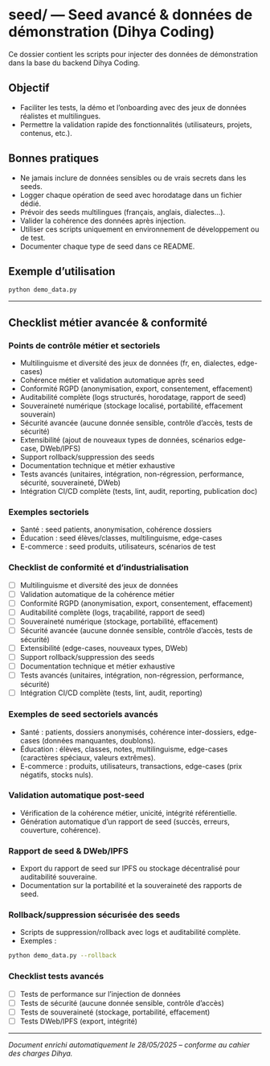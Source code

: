 # seed/ — Seed avancé & données de démonstration (Dihya Coding)

Ce dossier contient les scripts pour injecter des données de démonstration dans la base du backend Dihya Coding.

## Objectif

- Faciliter les tests, la démo et l’onboarding avec des jeux de données réalistes et multilingues.
- Permettre la validation rapide des fonctionnalités (utilisateurs, projets, contenus, etc.).

## Bonnes pratiques

- Ne jamais inclure de données sensibles ou de vrais secrets dans les seeds.
- Logger chaque opération de seed avec horodatage dans un fichier dédié.
- Prévoir des seeds multilingues (français, anglais, dialectes…).
- Valider la cohérence des données après injection.
- Utiliser ces scripts uniquement en environnement de développement ou de test.
- Documenter chaque type de seed dans ce README.

## Exemple d’utilisation

```bash
python demo_data.py
```

---

## Checklist métier avancée & conformité

### Points de contrôle métier et sectoriels
- Multilinguisme et diversité des jeux de données (fr, en, dialectes, edge-cases)
- Cohérence métier et validation automatique après seed
- Conformité RGPD (anonymisation, export, consentement, effacement)
- Auditabilité complète (logs structurés, horodatage, rapport de seed)
- Souveraineté numérique (stockage localisé, portabilité, effacement souverain)
- Sécurité avancée (aucune donnée sensible, contrôle d’accès, tests de sécurité)
- Extensibilité (ajout de nouveaux types de données, scénarios edge-case, DWeb/IPFS)
- Support rollback/suppression des seeds
- Documentation technique et métier exhaustive
- Tests avancés (unitaires, intégration, non-régression, performance, sécurité, souveraineté, DWeb)
- Intégration CI/CD complète (tests, lint, audit, reporting, publication doc)

### Exemples sectoriels
- Santé : seed patients, anonymisation, cohérence dossiers
- Éducation : seed élèves/classes, multilinguisme, edge-cases
- E-commerce : seed produits, utilisateurs, scénarios de test

### Checklist de conformité et d’industrialisation
- [ ] Multilinguisme et diversité des jeux de données
- [ ] Validation automatique de la cohérence métier
- [ ] Conformité RGPD (anonymisation, export, consentement, effacement)
- [ ] Auditabilité complète (logs, traçabilité, rapport de seed)
- [ ] Souveraineté numérique (stockage, portabilité, effacement)
- [ ] Sécurité avancée (aucune donnée sensible, contrôle d’accès, tests de sécurité)
- [ ] Extensibilité (edge-cases, nouveaux types, DWeb)
- [ ] Support rollback/suppression des seeds
- [ ] Documentation technique et métier exhaustive
- [ ] Tests avancés (unitaires, intégration, non-régression, performance, sécurité)
- [ ] Intégration CI/CD complète (tests, lint, audit, reporting)

### Exemples de seed sectoriels avancés
- Santé : patients, dossiers anonymisés, cohérence inter-dossiers, edge-cases (données manquantes, doublons).
- Éducation : élèves, classes, notes, multilinguisme, edge-cases (caractères spéciaux, valeurs extrêmes).
- E-commerce : produits, utilisateurs, transactions, edge-cases (prix négatifs, stocks nuls).

### Validation automatique post-seed
- Vérification de la cohérence métier, unicité, intégrité référentielle.
- Génération automatique d’un rapport de seed (succès, erreurs, couverture, cohérence).

### Rapport de seed & DWeb/IPFS
- Export du rapport de seed sur IPFS ou stockage décentralisé pour auditabilité souveraine.
- Documentation sur la portabilité et la souveraineté des rapports de seed.

### Rollback/suppression sécurisée des seeds
- Scripts de suppression/rollback avec logs et auditabilité complète.
- Exemples :
```bash
python demo_data.py --rollback
```

### Checklist tests avancés
- [ ] Tests de performance sur l’injection de données
- [ ] Tests de sécurité (aucune donnée sensible, contrôle d’accès)
- [ ] Tests de souveraineté (stockage, portabilité, effacement)
- [ ] Tests DWeb/IPFS (export, intégrité)

---
*Document enrichi automatiquement le 28/05/2025 – conforme au cahier des charges Dihya.*
